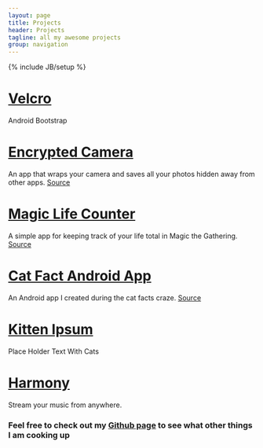 ```yaml
---
layout: page
title: Projects
header: Projects
tagline: all my awesome projects
group: navigation
---
```

{% include JB/setup %}

# [Velcro](https://github.com/pieces029/velcro)

Android Bootstrap

# [Encrypted Camera](https://play.google.com/store/apps/details?id=com.andrewreitz.encryptedcamera)

An app that wraps your camera and saves all your photos hidden away from other apps.
[Source](https://github.com/pieces029/encrypted-camera)

# [Magic Life Counter](https://play.google.com/store/apps/details?id=co.nodeath.magichealthcounter)

A simple app for keeping track of your life total in Magic the Gathering. 
[Source](https://github.com/pieces029/MagicLifeCounter)

# [Cat Fact Android App](https://play.google.com/store/apps/details?id=co.nodeath.catfacts)

An Android app I created during the cat facts craze. 
[Source](https://github.com/pieces029/CatFacts)

# [Kitten Ipsum](http://kittenipsum.nodeath.co/)

Place Holder Text With Cats

# [Harmony](https://github.com/pieces029/Harmony)

Stream your music from anywhere.

### Feel free to check out my [Github page](https://github.com/pieces029/) to see what other things I am cooking up
